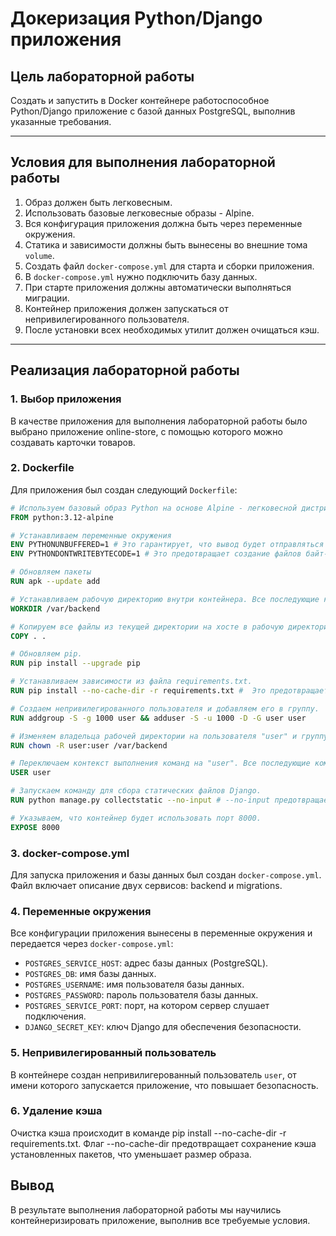 # Докеризация Python/Django приложения

## Цель лабораторной работы
Создать и запустить в Docker контейнере работоспособное Python/Django приложение с базой данных PostgreSQL, выполнив указанные требования.

---

## Условия для выполнения лабораторной работы

1. Образ должен быть легковесным.
2. Использовать базовые легковесные образы - Alpine.
3. Вся конфигурация приложения должна быть через переменные окружения.
4. Статика и зависимости должны быть вынесены во внешние тома `volume`.
5. Создать файл `docker-compose.yml` для старта и сборки приложения.
6. В `docker-compose.yml` нужно подключить базу данных.
7. При старте приложения должны автоматически выполняться миграции.
8. Контейнер приложения должен запускаться от непривилегированного пользователя.
9. После установки всех необходимых утилит должен очищаться кэш.

---

## Реализация лабораторной работы

### 1. Выбор приложения
В качестве приложения для выполнения лабораторной работы было выбрано приложение online-store, с помощью которого можно создавать карточки товаров. 

### 2. Dockerfile
Для приложения был создан следующий `Dockerfile`:

```dockerfile
# Используем базовый образ Python на основе Alpine - легковесной дистрибутивы Linux, которая делает образ меньше и быстрее.
FROM python:3.12-alpine

# Устанавливаем переменные окружения
ENV PYTHONUNBUFFERED=1 # Это гарантирует, что вывод будет отправляться сразу, а не буферизироваться.
ENV PYTHONDONTWRITEBYTECODE=1 # Это предотвращает создание файлов байт-кода Python в контейнере.

# Обновляем пакеты 
RUN apk --update add

# Устанавливаем рабочую директорию внутри контейнера. Все последующие команды будут выполняться в этой директории.
WORKDIR /var/backend

# Копируем все файлы из текущей директории на хосте в рабочую директорию.
COPY . .

# Обновляем pip.
RUN pip install --upgrade pip

# Устанавливаем зависимости из файла requirements.txt.
RUN pip install --no-cache-dir -r requirements.txt #  Это предотвращает сохранение кэша pip, что уменьшает размер образа.

# Создаем непривилегированного пользователя и добавляем его в группу. 
RUN addgroup -S -g 1000 user && adduser -S -u 1000 -D -G user user

# Изменяем владельца рабочей директории на пользователя "user" и группу "user".
RUN chown -R user:user /var/backend

# Переключаем контекст выполнения команд на "user". Все последующие команды будут выполняться от имени этого пользователя.
USER user

# Запускаем команду для сбора статических файлов Django.
RUN python manage.py collectstatic --no-input # --no-input предотвращает запросы ввода во время выполнения команды.

# Указываем, что контейнер будет использовать порт 8000.
EXPOSE 8000
```


### 3. docker-compose.yml
Для запуска приложения и базы данных был создан `docker-compose.yml`. Файл включает описание двух сервисов: backend и migrations.

### 4. Переменные окружения
Все конфигурации приложения вынесены в переменные окружения и передается через `docker-compose.yml`:
- `POSTGRES_SERVICE_HOST`: адрес базы данных (PostgreSQL).
- `POSTGRES_DB`: имя базы данных.
- `POSTGRES_USERNAME`: имя пользователя базы данных.
- `POSTGRES_PASSWORD`: пароль пользователя базы данных.
- `POSTGRES_SERVICE_PORT`: порт, на котором сервер слушает подключения.
- `DJANGO_SECRET_KEY`: ключ Django для обеспечения безопасности.

### 5. Непривилегированный пользователь
В контейнере создан непривилигерованный пользователь `user`, от имени которого запускается приложение, что повышает безопасность.

### 6. Удаление кэша
Очистка кэша происходит в команде pip install --no-cache-dir -r requirements.txt. Флаг --no-cache-dir предотвращает сохранение кэша установленных пакетов, что уменьшает размер образа.

## Вывод
В результате выполнения лабораторной работы мы научились контейнеризировать приложение, выполнив все требуемые условия.
